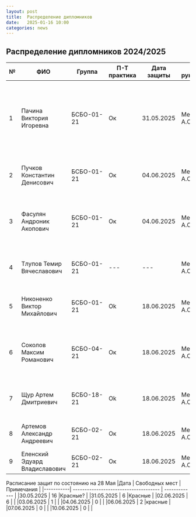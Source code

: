 ```yaml
---
layout: post
title:  Распределение дипломников
date:   2025-01-16 10:00
categories: news
---
```

## Распределение дипломников 2024/2025

| №    | ФИО                                   | Группа        | П-Т практика |Дата защиты| Офиц. руководитель        | Тема                                                                                                                                                                         |
| -----| ------------------------------------- | ------------- | ---- | --------- | ------------------------- | ---------------------------------------------------------------------------------------------------------------------------------------------------------------------------- |
| 1    |Пачина Виктория Игоревна               | БСБО-01-21    | Ок     |31.05.2025 | Мельников А.О.            | Разработка программно-математических средств для организации обратной связи от пользователя в задачах распознавания сигналов электромиографии на основе анализа видеопотока. |
| 2    |Пучков Константин Денисович            | БСБО-01-21    | Ок     |04.06.2025 | Мельников А.О.            | Разработка и реализация алгоритма синтеза звука на основе латентных признаков сигнала электромиографии.  |
| 3    |Фасулян Андроник Акопович              | БСБО-01-21    | Ок     |04.06.2025 | Мельников А.О.            | Разработка микропрограммного обеспечения для четырехканального устройства захвата сигнала электромиографии.                                                                  |
| 4    |Тлупов Темир Вячеславович              | БСБО-01-21    | ---  |   ---     | Мельников А.О.            | Разработка кроссплатформенного сетевого сервера для распознавания сигналов электромиографии.|
| 5    |Никоненко Виктор Михайлович            | БСБО-01-21    | Ok   |18.06.2025 | Мельников А.О.            | Разработка игрового web приложения с управлением на основе сигналов электромиографии. |
| 6    |Соколов Максим Романович               | БСБО-04-21    | Ок   |18.06.2025 | Мельников А.О.            | Разработка программно-математических средств для формирования звуковых эффектов с использованием нелинейных моделей.|
| 7    |Щур Артем Дмитриевич                   | БСБО-18-21    | Ok   |18.06.2025 | Мельников А.О.            | Разработка программных средств для измерения и анализа сигналов электромиографии.|
| 8    |Артемов Александр Андреевич            | БСБО-02-21    | Ок   |18.06.2025 | Мельников А.О.            | Разработка программных средств агрегатора криптовалютных активов.|
| 9    |Еленский Эдуард Владиславович          | БСБО-02-21    | Ок   |18.06.2025 | Мельников А.О.            | .|

Расписание защит по состоянию на 28 Мая
|Дата       |   Свободных мест                      |Примечания     |
|-----------| ------------------------------------- | ------------- |
|30.05.2025 | 16                                    |Красные?       |
|31.05.2025 | 6                                     |Красные        |
|02.06.2025 | 6                                     |               |
|03.06.2025 | 1                                     |               |
|04.06.2025 | 0                                     |               |
|06.06.2025 | 2                                     |красные        |
|07.06.2025 | 0                                     |               |
|10.06.2025 | 0                                     |               |







